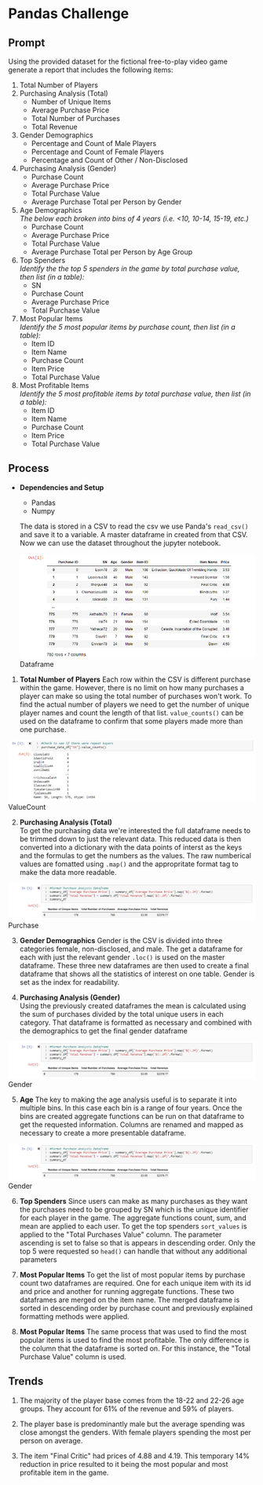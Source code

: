 # Pandas Challenge

## Prompt
Using the provided dataset for the fictional free-to-play video game generate a report that includes the following items:  
1. Total Number of Players  
2. Purchasing Analysis (Total)  
    * Number of Unique Items
    * Average Purchase Price
    * Total Number of Purchases
    * Total Revenue
3. Gender Demographics
    * Percentage and Count of Male Players
    * Percentage and Count of Female Players
    * Percentage and Count of Other / Non-Disclosed  
4. Purchasing Analysis (Gender)  
    * Purchase Count
    * Average Purchase Price
    * Total Purchase Value
    * Average Purchase Total per Person by Gender  
5. Age Demographics  
_The below each broken into bins of 4 years (i.e. <10, 10-14, 15-19, etc.)_
    * Purchase Count
    * Average Purchase Price
    * Total Purchase Value
    * Average Purchase Total per Person by Age Group
6. Top Spenders  
_Identify the the top 5 spenders in the game by total purchase value, then list (in a table):_
    * SN
    * Purchase Count
    * Average Purchase Price
    * Total Purchase Value  
7. Most Popular Items  
_Identify the 5 most popular items by purchase count, then list (in a table):_  
    * Item ID
    * Item Name
    * Purchase Count
    * Item Price
    * Total Purchase Value  
8. Most Profitable Items  
_Identify the 5 most profitable items by total purchase value, then list (in a table):_
    * Item ID
    * Item Name
    * Purchase Count
    * Item Price
    * Total Purchase Value
  
## Process  
- **Dependencies and Setup**  
    * Pandas
    * Numpy  
    
  The data is stored in a CSV to read the csv we use Panda's `read_csv()` and save it to a variable. A master dataframe in created from that CSV. Now we can use the dataset throughout the jupyter notebook.  
  
  <img src="HeroesOfPymoli/Resources/images/Dataframe.png" height="auto"> Dataframe

1. **Total Number of Players** 
  Each row within the CSV is different purchase within the game. However, there is no limit on how many purchases a player can make so using the total number of purchases won't work. To find the actual number of players we need to get the number of unique player names and count the length of that list. `value_counts()` can be used on the dataframe to confirm that some players made more than one purchase.

<img src="HeroesOfPymoli/Resources/images/ValueCount.png" height="auto"> ValueCount

2. **Purchasing Analysis (Total)**  
To get the purchasing data we're interested the full dataframe needs to be trimmed down to just the relevant data. This reduced data is then converted into a dictionary with the data points of interst as the keys and the formulas to get the numbers as the values. The raw numberical values are fomatted using `.map()` and the appropritate format tag to make the data more readable.

<img src="HeroesOfPymoli/Resources/images/Purchase.png" height="auto"> Purchase

3. **Gender Demographics** 
Gender is the CSV is divided into three categories female, non-disclosed, and male. The get a dataframe for each with just the relevant gender `.loc()` is used on the master dataframe. These three new dataframes are then used to create a final dataframe that shows all the statistics of interest on one table. Gender is set as the index for readability.  

4. **Purchasing Analysis (Gender)**  
Using the previously created dataframes the mean is calculated using the sum of purchases divided by the total unique users in each category. That dataframe is formatted as necessary and combined with the demographics to get the final gender dataframe

<img src="HeroesOfPymoli/Resources/images/Purchase.png" height="auto"> Gender

5. **Age**
The key to making the age analysis useful is to separate it into multiple bins. In this case each bin is a range of four years. Once the bins are created aggregate functions can be run on that dataframe to get the requested information. Columns are renamed and mapped as necessary to create a more presentable dataframe. 

<img src="HeroesOfPymoli/Resources/images/Purchase.png" height="auto"> Gender


6. **Top Spenders**
Since users can make as many purchases as they want the purchases need to be grouped by SN which is the unique identifier for each player in the game. The aggregate functions count, sum, and mean are applied to each user. To get the top spenders `sort_values` is applied to the "Total Purchases Value" column. The parameter ascending is set to false so that is appears in descending order. Only the top 5 were requested so `head()` can handle that without any additional parameters

7. **Most Popular Items**
To get the list of most popular items by purchase count two dataframes are required. One for each unique item with its id and price and another for running aggregate functions. These two dataframes are merged on the item name. The merged dataframe is sorted in descending order by purchase count and previously explained formatting methods were applied.


8. **Most Popular Items**
The same process that was used to find the most popular items is used to find the most profitable. The only difference is the column that the dataframe is sorted on. For this instance, the "Total Purchase Value" column is used.

## Trends
1) The majority of the player base comes from the 18-22 and 22-26 age groups. They account for 61% of the revenue and 59% of players.

2) The player base is predominantly male but the average spending was close amongst the genders. With female players spending the most per person on average.

3) The item "Final Critic" had prices of 4.88 and 4.19. This temporary 14% reduction in price resulted to it being the most popular and most profitable item in the game.







 








  
  
   

